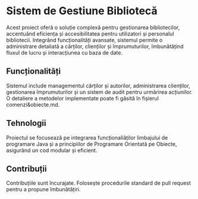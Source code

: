 # Sistem de Gestiune Bibliotecă

Acest proiect oferă o soluție complexă pentru gestionarea bibliotecilor, accentuând eficiența și accesibilitatea pentru utilizatori și personalul bibliotecii. Integrând funcționalități avansate, sistemul permite o administrare detaliată a cărților, clienților și împrumuturilor, îmbunătățind fluxul de lucru și interacțiunea cu baza de date.

## Funcționalități

Sistemul include managementul cărților și autorilor, administrarea clienților, gestionarea împrumuturilor și un sistem de audit pentru urmărirea acțiunilor. 
O detaliere a metodelor implementate poate fi găsită în fișierul comenzi&obiecte.md.

## Tehnologii

Proiectul se focusează pe integrarea funcționaliăților limbajului de programare Java și a principiilor de Programare Orientată pe Obiecte, asigurând un cod modular și eficient.

## Contribuții

Contribuțiile sunt încurajate. Folosește procedurile standard de pull request pentru a propune îmbunătățiri.

